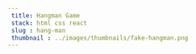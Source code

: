 ```yaml
---
 title: Hangman Game
 stack: html css react
 slug : hang-man
 thumbnail : ../images/thumbnails/fake-hangman.png
---
```

